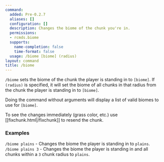 ```yaml
---
command:
  added: Pre-0.2.7
  aliases: []
  configuration: []
  description: Changes the biome of the chunk you're in.
  permissions:
  - rcmds.biome
  supports:
    name-completion: false
    time-format: false
  usage: /biome [biome] (radius)
layout: command
title: /biome
---
```


```/biome``` sets the biome of the chunk the player is standing in to ```[biome]```. If ```(radius)``` is specified,
it will set the biome of all chunks in that radius from the chunk the player is standing in to ```[biome]```.

Doing the command without arguments will display a list of valid biomes to use for ```[biome]```.

To see the changes immediately (grass color, etc.) use [[fixchunk.html|/fixchunk]] to resend the chunk.

### Examples 

```/biome plains``` - Changes the biome the player is standing in to ```plains```.  
```/biome plains 3``` - Changes the biome the player is standing in and all chunks within a ```3``` chunk radius to
```plains```.

